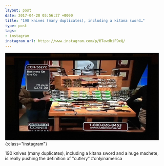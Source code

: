 ```yaml
---
layout: post
date: 2017-04-28 05:56:27 +0000
title: "190 knives (many duplicates), including a kitana sword…"
type: post
tags:
- instagram
instagram_url: https://www.instagram.com/p/BTawdhiF9xQ/
---
```


![Instagram - BTawdhiF9xQ](/img/BTawdhiF9xQ.jpg){:class="instagram"}

190 knives (many duplicates), including a kitana sword and a huge machete, is really pushing the definition of "cutlery" #onlyinamerica
